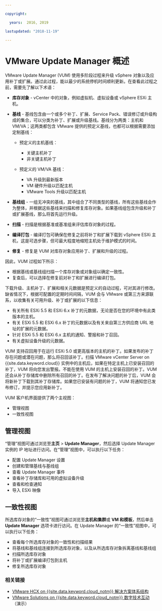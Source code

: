 ```yaml
---

copyright:

  years:  2016, 2019

lastupdated: "2018-11-19"

---
```


# VMware Update Manager 概述

VMware Update Manager (VUM) 使用多阶段过程来升级 vSphere 对象以及应用补丁或扩展。通过此过程，能以最少的系统停机时间顺利更新。在查看此过程之前，需要先了解以下术语：
* **库存对象** - vCenter 中的对象，例如虚拟机、虚拟设备或 vSphere ESXi 主机。
* **基线** - 基线包含由一个或多个补丁、扩展、Service Pack、错误修订或升级构成的集合，可以分类为补丁、扩展或升级基线。基线分为两类：主机和 VM/VA；这两类都包含 VMware 提供的预定义基线，也都可以根据需要添加定制基线：
  - 预定义的主机基线：
    - 关键主机补丁
    - 非关键主机补丁

  - 预定义的 VM/VA 基线：
    - VA 升级到最新版本
    - VM 硬件升级以匹配主机
    - VMware Tools 升级以匹配主机

* **基线组** - 一组无冲突的基线，其中组合了不同类型的基线，所有这些基线会作为整体，并根据这些基线来扫描和修复库存对象。如果基线组包含升级和补丁或扩展基线，那么将首先运行升级。
* **扫描** - 扫描是根据基准或基准组来评估库存对象的过程。
* **编译打包** - 编译打包可确保在修复之前将补丁和扩展下载到 vSphere ESXi 主机，这是可选步骤，但可最大程度地缩短主机处于维护模式的时间。
* **修复** - 修复是 VUM 对库存对象应用补丁、扩展和升级的过程。

因此，VUM 过程如下所示：
* 根据基线或基线组扫描一个库存对象或对象组以确定一致性。
* 复查后，可以选择在修复前对补丁和扩展进行编译打包。

下载升级、主机补丁、扩展和相关元数据是预定义的自动过程，可对其进行修改。缺省情况下，根据可配置的定期时间间隔，VUM 会与 VMware 或第三方来源联系，以收集有关可用升级、补丁或扩展的以下信息：

* 有关所有 ESXi 5.5 和 ESXi 6.x 补丁的元数据，无论是否在您的环境中有此类版本的主机。
* 有关 ESXi 5.5 和 ESXi 6.x 补丁的元数据以及有关来自第三方供应商 URL 地址的扩展的元数据。
* 针对 ESXi 5.5 和 ESXi 6.x 主机的通知、警报和补丁召回。
* 有关虚拟设备升级的元数据。

VUM 支持召回用于在运行 ESXi 5.0 或更高版本的主机的补丁。如果发布的补丁存在问题或潜在问题，那么将召回该补丁。扫描 VMware vCenter Server on {{site.data.keyword.cloud}} 实例中的主机后，如果在特定主机上已安装召回的补丁，VUM 将向您发出警报。不能在使用 VUM 的主机上安装召回的补丁。VUM 还会从补丁存储库中删除所有召回的补丁。在发布了解决问题的补丁后，VUM 会将新补丁下载到其补丁存储库。如果您已安装有问题的补丁，VUM 将通知您已发布修订，并提示您应用新补丁。

VUM 客户机界面提供了两个主视图：
*	管理视图
*	一致性视图

##	管理视图
“管理”视图可通过浏览至**主页** > **Update Manager**，然后选择 Update Manager 实例的 IP 地址进行访问。在“管理”视图中，可以执行以下任务：
*	配置 Update Manager 设置
*	创建和管理基线与基线组
*	查看 Update Manager 事件
*	查看补丁存储库和可用的虚拟设备升级
*	查看和检查通知
*	导入 ESXi 映像

##	一致性视图
所选库存对象的“一致性”视图可通过浏览至**主机和集群**或 **VM 和模板**，然后单击 **Update Manager** 选项卡进行访问。在 Update Manager 的“一致性”视图中，可以执行以下任务：
*	查看每个所选库存对象的一致性和扫描结果
*	将基线和基线组连接到所选库存对象，以及从所选库存对象拆离基线和基线组
*	扫描所选库存对象
*	将补丁或扩展编译打包到主机
*	修复所选库存对象

### 相关链接

* [VMware HCX on {{site.data.keyword.cloud_notm}} 解决方案体系结构](https://www.ibm.com/cloud/garage/files/HCX_Architecture_Design.pdf)
* [VMware Solutions on {{site.data.keyword.cloud_notm}} 数字技术互动](https://ibm-dte.mybluemix.net/ibm-vmware)（演示）
